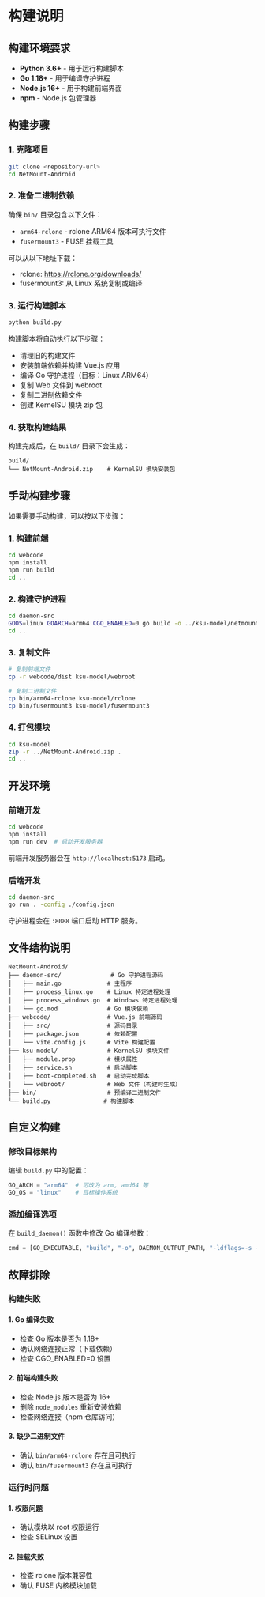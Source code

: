 # 构建说明

## 构建环境要求

- **Python 3.6+** - 用于运行构建脚本
- **Go 1.18+** - 用于编译守护进程
- **Node.js 16+** - 用于构建前端界面
- **npm** - Node.js 包管理器

## 构建步骤

### 1. 克隆项目

```bash
git clone <repository-url>
cd NetMount-Android
```

### 2. 准备二进制依赖

确保 `bin/` 目录包含以下文件：
- `arm64-rclone` - rclone ARM64 版本可执行文件
- `fusermount3` - FUSE 挂载工具

可以从以下地址下载：
- rclone: https://rclone.org/downloads/
- fusermount3: 从 Linux 系统复制或编译

### 3. 运行构建脚本

```bash
python build.py
```

构建脚本将自动执行以下步骤：
- 清理旧的构建文件
- 安装前端依赖并构建 Vue.js 应用
- 编译 Go 守护进程（目标：Linux ARM64）
- 复制 Web 文件到 webroot
- 复制二进制依赖文件
- 创建 KernelSU 模块 zip 包

### 4. 获取构建结果

构建完成后，在 `build/` 目录下会生成：
```
build/
└── NetMount-Android.zip    # KernelSU 模块安装包
```

## 手动构建步骤

如果需要手动构建，可以按以下步骤：

### 1. 构建前端

```bash
cd webcode
npm install
npm run build
cd ..
```

### 2. 构建守护进程

```bash
cd daemon-src
GOOS=linux GOARCH=arm64 CGO_ENABLED=0 go build -o ../ksu-model/netmountd -ldflags="-s -w" .
cd ..
```

### 3. 复制文件

```bash
# 复制前端文件
cp -r webcode/dist ksu-model/webroot

# 复制二进制文件
cp bin/arm64-rclone ksu-model/rclone
cp bin/fusermount3 ksu-model/fusermount3
```

### 4. 打包模块

```bash
cd ksu-model
zip -r ../NetMount-Android.zip .
cd ..
```

## 开发环境

### 前端开发

```bash
cd webcode
npm install
npm run dev  # 启动开发服务器
```

前端开发服务器会在 `http://localhost:5173` 启动。

### 后端开发

```bash
cd daemon-src
go run . -config ./config.json
```

守护进程会在 `:8088` 端口启动 HTTP 服务。

## 文件结构说明

```
NetMount-Android/
├── daemon-src/              # Go 守护进程源码
│   ├── main.go             # 主程序
│   ├── process_linux.go    # Linux 特定进程处理
│   ├── process_windows.go  # Windows 特定进程处理
│   └── go.mod              # Go 模块依赖
├── webcode/                # Vue.js 前端源码
│   ├── src/                # 源码目录
│   ├── package.json        # 依赖配置
│   └── vite.config.js      # Vite 构建配置
├── ksu-model/              # KernelSU 模块文件
│   ├── module.prop         # 模块属性
│   ├── service.sh          # 启动脚本
│   ├── boot-completed.sh   # 启动完成脚本
│   └── webroot/            # Web 文件（构建时生成）
├── bin/                    # 预编译二进制文件
└── build.py               # 构建脚本
```

## 自定义构建

### 修改目标架构

编辑 `build.py` 中的配置：

```python
GO_ARCH = "arm64"  # 可改为 arm, amd64 等
GO_OS = "linux"    # 目标操作系统
```

### 添加编译选项

在 `build_daemon()` 函数中修改 Go 编译参数：

```python
cmd = [GO_EXECUTABLE, "build", "-o", DAEMON_OUTPUT_PATH, "-ldflags=-s -w", "."]
```

## 故障排除

### 构建失败

#### 1. Go 编译失败
- 检查 Go 版本是否为 1.18+
- 确认网络连接正常（下载依赖）
- 检查 CGO_ENABLED=0 设置

#### 2. 前端构建失败
- 检查 Node.js 版本是否为 16+
- 删除 `node_modules` 重新安装依赖
- 检查网络连接（npm 仓库访问）

#### 3. 缺少二进制文件
- 确认 `bin/arm64-rclone` 存在且可执行
- 确认 `bin/fusermount3` 存在且可执行

### 运行时问题

#### 1. 权限问题
- 确认模块以 root 权限运行
- 检查 SELinux 设置

#### 2. 挂载失败
- 检查 rclone 版本兼容性
- 确认 FUSE 内核模块加载